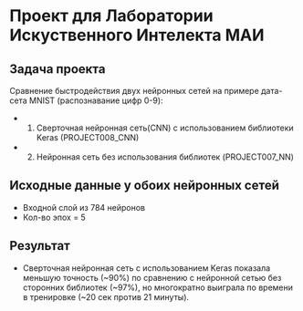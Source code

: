 # Проект для Лаборатории Искуственного Интелекта МАИ

## Задача проекта
Сравнение быстродействия двух нейронных сетей на примере дата-сета MNIST (распознавание цифр 0-9):
- 1. Сверточная нейронная сеть(CNN) с использованием библиотеки Keras (PROJECT008_CNN)
- 2. Нейронная сеть без использования библиотек (PROJECT007_NN)

## Исходные данные у обоих нейронных сетей
- Входной слой из 784 нейронов
- Кол-во эпох = 5

## Результат
- Сверточная нейронная сеть с использованием Keras показала меньшую точность (~90%) по сравнению с нейронной сетью без сторонних библиотек (~97%), но многократно выиграла по времени в тренировке (~20 сек против 21 минуты).
